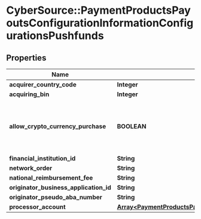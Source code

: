 # CyberSource::PaymentProductsPayoutsConfigurationInformationConfigurationsPushfunds

## Properties
Name | Type | Description | Notes
------------ | ------------- | ------------- | -------------
**acquirer_country_code** | **Integer** | TBD | 
**acquiring_bin** | **Integer** | TBD | 
**allow_crypto_currency_purchase** | **BOOLEAN** | This configuration allows a transaction to be flagged for cryptocurrency funds transfer. | [optional] 
**financial_institution_id** | **String** | TBD | [optional] 
**network_order** | **String** | TBD | [optional] 
**national_reimbursement_fee** | **String** | TBD | [optional] 
**originator_business_application_id** | **String** | TBD | 
**originator_pseudo_aba_number** | **String** | TBD | [optional] 
**processor_account** | [**Array&lt;PaymentProductsPayoutsConfigurationInformationConfigurationsProcessorAccount&gt;**](PaymentProductsPayoutsConfigurationInformationConfigurationsProcessorAccount.md) | TBD | 


